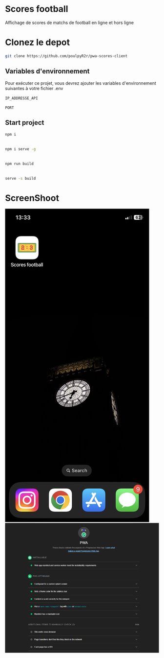 # Scores football

Affichage de scores de matchs de football en ligne et hors ligne

# Clonez le depot

```bash
git clone https://github.com/poulpyR2r/pwa-scores-client
```

## Variables d'environnement

Pour exécuter ce projet, vous devrez ajouter les variables d'environnement suivantes à votre fichier .env

`IP_ADDRESSE_API`

`PORT`

## Start project

```bash
npm i
```

```bash

npm i serve -g
```

```bash

npm run build
```

```bash

serve -s build

```

# ScreenShoot

![App Screenshot](/src/screenshoot/IMG_9278.jpg)
![App Screenshot](/src/screenshoot/image.png)
